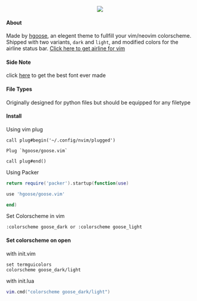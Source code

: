 <p align="center">
	<img src="https://i.imgur.com/Du3bAJL.jpeg">
</p>

#### About
Made by [hgoose](https://github.com/hgoose), an elegent theme to fullfill your vim/neovim colorscheme.
Shipped with two variants, `dark` and `light`, and  modified colors for the airline status bar. [Click here to get airline for vim](https://github.com/vim-airline/vim-airline)

#### Side Note

click [here](https://github.com/rendello/templeos_font) to get the best font ever made

#### File Types
Originally designed for python files but should be equipped for any filetype

#### Install
Using vim plug

```vim
call plug#begin('~/.config/nvim/plugged')

Plug `hgoose/goose.vim`

call plug#end()

```

Using Packer



```lua
return require('packer').startup(function(use)

use 'hgoose/goose.vim'

end)
```


Set Colorscheme in vim

```vim
:colorscheme goose_dark or :colorscheme goose_light
```

#### Set colorscheme on open


with init.vim

```vim
set termguicolors 
colorscheme goose_dark/light
```

with init.lua

```lua
vim.cmd("colorscheme goose_dark/light")
```
